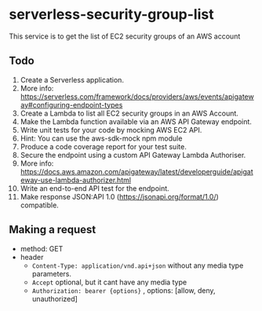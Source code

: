 # serverless-security-group-list

This service is to get the list of EC2 security groups of an AWS account

## Todo

1. Create a Serverless application.
2. More info: https://serverless.com/framework/docs/providers/aws/events/apigateway#configuring-endpoint-types
3. Create a Lambda to list all EC2 security groups in an AWS Account.
4. Make the Lambda function available via an AWS API Gateway endpoint.
5. Write unit tests for your code by mocking AWS EC2 API.
6. Hint: You can use the aws-sdk-mock npm module
7. Produce a code coverage report for your test suite.
8. Secure the endpoint using a custom API Gateway Lambda Authoriser.
9. More info: https://docs.aws.amazon.com/apigateway/latest/developerguide/apigateway-use-lambda-authorizer.html
10. Write an end-to-end API test for the endpoint.
11. Make response JSON:API 1.0 (https://jsonapi.org/format/1.0/) compatible.

## Making a request

- method: GET
- header
  - `Content-Type: application/vnd.api+json` without any media type parameters.
  - `Accept` optional, but it cant have any media type
  - `Authorization: bearer {options}` , options: [allow, deny, unauthorized]
